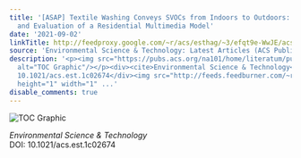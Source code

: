 ```yaml
---
title: '[ASAP] Textile Washing Conveys SVOCs from Indoors to Outdoors: Application
  and Evaluation of a Residential Multimedia Model'
date: '2021-09-02'
linkTitle: http://feedproxy.google.com/~r/acs/esthag/~3/efqt9e-WwJE/acs.est.1c02674
source: 'Environmental Science & Technology: Latest Articles (ACS Publications)'
description: '<p><img src="https://pubs.acs.org/na101/home/literatum/publisher/achs/journals/content/esthag/0/esthag.ahead-of-print/acs.est.1c02674/20210902-01/images/medium/es1c02674_0006.gif"
  alt="TOC Graphic"/></p><div><cite>Environmental Science & Technology</cite></div><div>DOI:
  10.1021/acs.est.1c02674</div><img src="http://feeds.feedburner.com/~r/acs/esthag/~4/efqt9e-WwJE"
  height="1" width="1" ...'
disable_comments: true
---
```

<p><img src="https://pubs.acs.org/na101/home/literatum/publisher/achs/journals/content/esthag/0/esthag.ahead-of-print/acs.est.1c02674/20210902-01/images/medium/es1c02674_0006.gif" alt="TOC Graphic"/></p><div><cite>Environmental Science & Technology</cite></div><div>DOI: 10.1021/acs.est.1c02674</div><img src="http://feeds.feedburner.com/~r/acs/esthag/~4/efqt9e-WwJE" height="1" width="1" ...